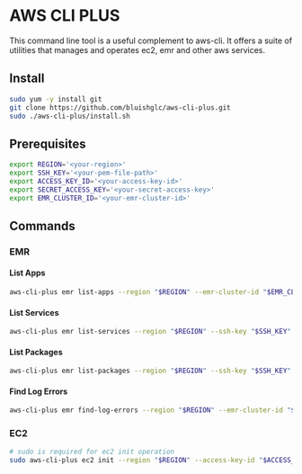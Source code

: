 # AWS CLI PLUS

This command line tool is a useful complement to aws-cli. It offers a suite of utilities that manages and operates ec2, emr and other aws services.

## Install

```bash
sudo yum -y install git
git clone https://github.com/bluishglc/aws-cli-plus.git
sudo ./aws-cli-plus/install.sh
```

## Prerequisites

```bash
export REGION='<your-region>'
export SSH_KEY='<your-pem-file-path>'
export ACCESS_KEY_ID='<your-access-key-id>'
export SECRET_ACCESS_KEY='<your-secret-access-key>'
export EMR_CLUSTER_ID='<your-emr-cluster-id>'
```

## Commands

### EMR

#### List Apps

```bash
aws-cli-plus emr list-apps --region "$REGION" --emr-cluster-id "$EMR_CLUSTER_ID"
```

#### List Services

```bash
aws-cli-plus emr list-services --region "$REGION" --ssh-key "$SSH_KEY" --emr-cluster-id "$EMR_CLUSTER_ID"
```

#### List Packages

```bash
aws-cli-plus emr list-packages --region "$REGION" --ssh-key "$SSH_KEY" --emr-cluster-id "$EMR_CLUSTER_ID"
```

#### Find Log Errors

```bash
aws-cli-plus emr find-log-errors --region "$REGION" --emr-cluster-id "$EMR_CLUSTER_ID"
```

### EC2

```bash
# sudo is required for ec2 init operation
sudo aws-cli-plus ec2 init --region "$REGION" --access-key-id "$ACCESS_KEY_ID" --secret-access-key "$SECRET_ACCESS_KEY"
```
